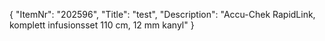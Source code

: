 {
  "ItemNr": "202596",
  "Title": "test",
  "Description": "Accu-Chek RapidLink, komplett infusionsset 110 cm, 12 mm kanyl"
}